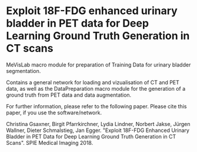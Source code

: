 # Exploit 18F-FDG enhanced urinary bladder in PET data for Deep Learning Ground Truth Generation in CT scans

MeVisLab macro module for preparation of Training Data for urinary bladder segmentation.

Contains a general network for loading and vizualisation of CT and PET data, as well as the DataPreparation macro module for the generation of a ground truth from PET data and data augmentation.

For further information, please refer to the following paper. Please cite this paper, if you use the software/network.

Christina Gsaxner, Birgit Pfarrkirchner, Lydia Lindner, Norbert Jakse, Jürgen Wallner, Dieter Schmalstieg, Jan Egger. "Exploit 18F-FDG Enhanced Urinary Bladder in PET Data for Deep Learning Ground Truth Generation in CT Scans". SPIE Medical Imaging 2018.
